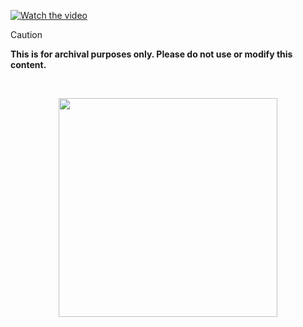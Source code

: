 [![Watch the video](https://img.youtube.com/vi/siy2vL94yd0/hqdefault.jpg)](https://www.youtube.com/watch?v=siy2vL94yd0)

> [!CAUTION]
> **This is for archival purposes only. Please do not use or modify this content.**

<br>

<p align="center">
<a href="https://discord.com/invite/8NJWstnUHd">
<img src="https://invidget.switchblade.xyz/8NJWstnUHd" width="350">
</a>
</p>
